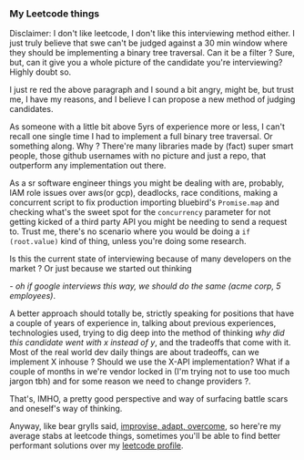 ### My Leetcode things 

Disclaimer: I don't like leetcode, I don't like this interviewing method either. I just truly believe that swe can't be judged against a 30 min window where they should be implementing a binary tree traversal. Can it be a filter ? Sure, but, can it give you a whole picture of the candidate you're interviewing? Highly doubt so.

I just re red the above paragraph and I sound a bit angry, might be, but trust me, I have my reasons, and I believe I can propose a new method of judging candidates. 

As someone with a little bit above 5yrs of experience more or less, I can't recall one single time I had to implement a full binary tree traversal. Or something along. Why ? There're many libraries made by (fact) super smart people, those github usernames with no picture and just a repo, that outperform any implementation out there. 

As a sr software engineer things you might be dealing with are, probably, IAM role issues over aws(or gcp), deadlocks, race conditions, making a concurrent script to fix production importing bluebird's `Promise.map` and checking what's the sweet spot for the `concurrency` parameter for not getting kicked of a third party API you might be needing to send a request to. Trust me, there's no scenario where you would be doing a `if (root.value)` kind of thing, unless you're doing some research.

Is this the current state of interviewing because of many developers on the market ? Or just because we started out thinking 

_- oh if google interviews this way, we should do the same (acme corp, 5 employees)_. 

A better approach should totally be, strictly speaking for positions that have a couple of years of experience in, talking about previous experiences, technologies used, trying to dig deep into the method of thinking _why did this candidate went with x instead of y_, and the tradeoffs that come with it. Most of the real world dev daily things are about tradeoffs, can we implement X inhouse ? Should we use the X-API implementation? What if a couple of months in we're vendor locked in (I'm trying not to use too much jargon tbh) and for some reason we need to change providers ?. 

That's, IMHO, a pretty good perspective and way of surfacing battle scars and oneself's way of thinking. 

Anyway, like bear grylls said, [improvise, adapt, overcome](https://knowyourmeme.com/memes/improvise-adapt-overcome), so here're my average stabs at leetcode things, sometimes you'll be able to find better performant solutions over my [leetcode profile](https://leetcode.com/bhflm/).